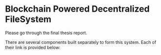 # Blockchain Powered Decentralized FileSystem

Please go through the final thesis report.

There are several components built separately to form this system. Each of their link is provided below:

